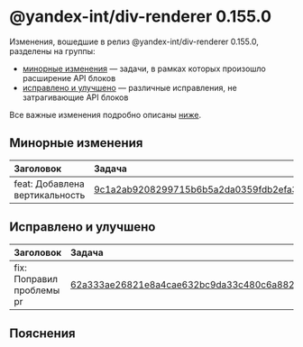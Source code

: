 # @yandex-int/div-renderer 0.155.0

<!-- ЧЕЛОВЕЧЕСКОЕ ВСТУПЛЕНИЕ -->

Изменения, вошедшие в релиз @yandex-int/div-renderer 0.155.0, разделены на группы:

* [минорные изменения](#Минорные-изменения) — задачи, в рамках которых произошло расширение API блоков
* [исправлено и улучшено](#Исправлено-и-улучшено) — различные исправления, не затрагивающие API блоков

Все важные изменения подробно описаны [ниже](#Пояснения).

## Минорные изменения

| Заголовок                      | Задача                                     | PR  |
| :----------------------------- | :----------------------------------------- | :-- |
| feat: Добавлена вертикальность | [9c1a2ab9208299715b6b5a2da0359fdb2efa3278] | N/A |

## Исправлено и улучшено

| Заголовок                 | Задача                                     | PR  |
| :------------------------ | :----------------------------------------- | :-- |
| fix: Поправил проблемы pr | [62a333ae26821e8a4cae632bc9da33c480c6a882] | N/A |

## Пояснения

[9c1a2ab9208299715b6b5a2da0359fdb2efa3278]: https://a.yandex-team.ru/arc_vcs/commit/9c1a2ab9208299715b6b5a2da0359fdb2efa3278
[62a333ae26821e8a4cae632bc9da33c480c6a882]: https://a.yandex-team.ru/arc_vcs/commit/62a333ae26821e8a4cae632bc9da33c480c6a882
